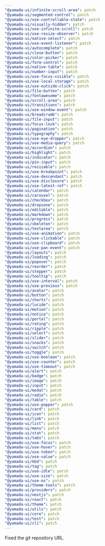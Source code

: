 ```yaml
---
"@yamada-ui/infinite-scroll-area": patch
"@yamada-ui/segmented-control": patch
"@yamada-ui/use-controllable-state": patch
"@yamada-ui/visually-hidden": patch
"@yamada-ui/use-infinite-scroll": patch
"@yamada-ui/use-resize-observer": patch
"@yamada-ui/native-select": patch
"@yamada-ui/use-event-listener": patch
"@yamada-ui/autocomplete": patch
"@yamada-ui/close-button": patch
"@yamada-ui/color-picker": patch
"@yamada-ui/form-control": patch
"@yamada-ui/native-table": patch
"@yamada-ui/number-input": patch
"@yamada-ui/use-focus-visible": patch
"@yamada-ui/use-local-storage": patch
"@yamada-ui/use-outside-click": patch
"@yamada-ui/file-button": patch
"@yamada-ui/fontawesome": patch
"@yamada-ui/scroll-area": patch
"@yamada-ui/transitions": patch
"@yamada-ui/use-window-event": patch
"@yamada-ui/breadcrumb": patch
"@yamada-ui/file-input": patch
"@yamada-ui/focus-lock": patch
"@yamada-ui/pagination": patch
"@yamada-ui/typography": patch
"@yamada-ui/use-eye-dropper": patch
"@yamada-ui/use-media-query": patch
"@yamada-ui/accordion": patch
"@yamada-ui/highlight": patch
"@yamada-ui/indicator": patch
"@yamada-ui/pin-input": patch
"@yamada-ui/resizable": patch
"@yamada-ui/use-breakpoint": patch
"@yamada-ui/use-descendant": patch
"@yamada-ui/use-disclosure": patch
"@yamada-ui/use-latest-ref": patch
"@yamada-ui/calendar": patch
"@yamada-ui/carousel": patch
"@yamada-ui/checkbox": patch
"@yamada-ui/dropzone": patch
"@yamada-ui/editable": patch
"@yamada-ui/markdown": patch
"@yamada-ui/progress": patch
"@yamada-ui/skeleton": patch
"@yamada-ui/textarea": patch
"@yamada-ui/use-animation": patch
"@yamada-ui/use-clickable": patch
"@yamada-ui/use-clipboard": patch
"@yamada-ui/use-pan-event": patch
"@yamada-ui/layouts": patch
"@yamada-ui/loading": patch
"@yamada-ui/popover": patch
"@yamada-ui/reorder": patch
"@yamada-ui/stepper": patch
"@yamada-ui/tooltip": patch
"@yamada-ui/use-interval": patch
"@yamada-ui/use-previous": patch
"@yamada-ui/avatar": patch
"@yamada-ui/button": patch
"@yamada-ui/charts": patch
"@yamada-ui/lucide": patch
"@yamada-ui/motion": patch
"@yamada-ui/notice": patch
"@yamada-ui/portal": patch
"@yamada-ui/rating": patch
"@yamada-ui/ripple": patch
"@yamada-ui/select": patch
"@yamada-ui/slider": patch
"@yamada-ui/snacks": patch
"@yamada-ui/switch": patch
"@yamada-ui/toggle": patch
"@yamada-ui/use-boolean": patch
"@yamada-ui/use-counter": patch
"@yamada-ui/use-timeout": patch
"@yamada-ui/alert": patch
"@yamada-ui/badge": patch
"@yamada-ui/image": patch
"@yamada-ui/input": patch
"@yamada-ui/modal": patch
"@yamada-ui/radio": patch
"@yamada-ui/table": patch
"@yamada-ui/use-popper": patch
"@yamada-ui/card": patch
"@yamada-ui/icon": patch
"@yamada-ui/link": patch
"@yamada-ui/list": patch
"@yamada-ui/menu": patch
"@yamada-ui/stat": patch
"@yamada-ui/tabs": patch
"@yamada-ui/use-focus": patch
"@yamada-ui/use-hover": patch
"@yamada-ui/use-token": patch
"@yamada-ui/use-value": patch
"@yamada-ui/kbd": patch
"@yamada-ui/tag": patch
"@yamada-ui/use-idle": patch
"@yamada-ui/use-size": patch
"@yamada-ui/use-os": patch
"@yamada-ui/theme-tools": patch
"@yamada-ui/providers": patch
"@yamada-ui/nextjs": patch
"@yamada-ui/react": patch
"@yamada-ui/theme": patch
"@yamada-ui/utils": patch
"@yamada-ui/core": patch
"@yamada-ui/test": patch
"@yamada-ui/cli": patch
---
```


Fixed the git repository URL.
